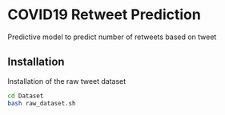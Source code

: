 # COVID19 Retweet Prediction
Predictive model to predict number of retweets based on tweet 

## Installation
Installation of the raw tweet dataset
```bash
cd Dataset
bash raw_dataset.sh
```